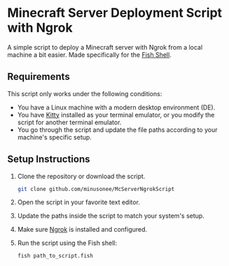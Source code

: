 # Minecraft Server Deployment Script with Ngrok

A simple script to deploy a Minecraft server with Ngrok from a local machine a bit easier. Made specifically for the [Fish Shell](https://fishshell.com/).

## Requirements

This script only works under the following conditions:

- You have a Linux machine with a modern desktop environment (DE).
- You have [Kitty](https://sw.kovidgoyal.net/kitty/) installed as your terminal emulator, or you modify the script for another terminal emulator.
- You go through the script and update the file paths according to your machine's specific setup.

## Setup Instructions

1. Clone the repository or download the script.

    ```bash
   git clone github.com/minusonee/McServerNgrokScript
   ```

2. Open the script in your favorite text editor.
3. Update the paths inside the script to match your system's setup.
4. Make sure [Ngrok](https://ngrok.com/) is installed and configured.
5. Run the script using the Fish shell:

   ```bash
   fish path_to_script.fish
   ```
